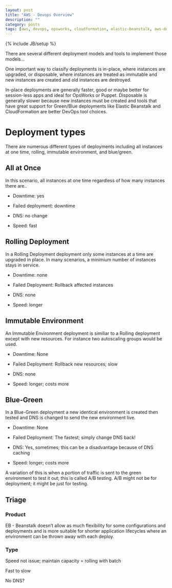 ```yaml
---
layout: post
title: "AWS - Devops Overview"
description: ""
category: posts
tags: [aws, devops, opsworks, cloudformation, elastic-beanstalk, aws-dev-ops-pro, aws-solutions-arch-pro]
---
```

{% include JB/setup %}

There are several different deployment models and tools to implement those models... 

One important way to classify deployments is in-place, where instances are upgraded, or disposable, where instances are treated as immutable and new instances are created and old instances are destroyed. 

In-place deployments are generally faster, good or maybe better for session-less apps and ideal for OpsWorks or Puppet. Disposable is generally slower because new instances must be created and tools that have great support for Green/Blue deployments like Elastic Beanstalk and CloudFormation are better DevOps tool choices.


# Deployment types

There are numerous different types of deployments including all instances at one time, rolling, immutable environment, and blue/green. 

## All at Once

In this scenario, all instances at one time regardless of how many instances there are..
    
 * Downtime: yes

 * Failed deployment: downtime

 * DNS: no change

 * Speed: fast

## Rolling Deployment

In a Rolling Deployment deployment only some instances at a time are upgraded in place. In many scenarios, a minimium number of instances stays in service.

* Downtime: none

* Failed Deployment: Rollback affected instances

* DNS: none

* Speed: longer


## Immutable Environment

An Immutable Environment deployment is similiar to a Rolling deployment except with new resources. For instance two autoscaling groups would be used.

* Downtime: None

* Failed Deployment: Rollback new resources; slow

* DNS: none

* Speed: longer; costs more


## Blue-Green

In a Blue-Green deployment a new identical environment is created then tested and DNS is changed to send the new environment live. 

* Downtime: None

* Failed Deployment: The fastest; simply change DNS back!

* DNS: Yes, sometimes; this can be a disadvantage because of DNS caching

* Speed: longer; costs more

A variation of this is when a portion of traffic is sent to the green environment to test it out; this is called A/B testing. A/B might not be for deployment; it might be just for testing.

## Triage

### Product

EB - Beanstalk doesn’t allow as much flexibility for some configurations and deployments and is more suitable for shorter application lifecycles where an
environment can be thrown away with each deploy.


### Type

Speed not issue; maintain capacity = rolling with batch

Fast to slow


No DNS? 



